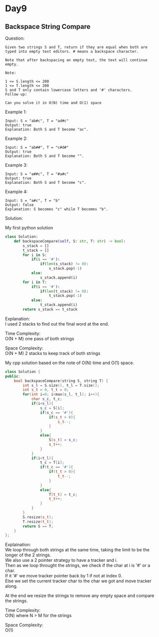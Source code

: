 # Day9

## Backspace String Compare

Question:  
```
Given two strings S and T, return if they are equal when both are typed into empty text editors. # means a backspace character.

Note that after backspacing an empty text, the text will continue empty.

Note:

1 <= S.length <= 200
1 <= T.length <= 200
S and T only contain lowercase letters and '#' characters.
Follow up:

Can you solve it in O(N) time and O(1) space
```

Example 1:  
```
Input: S = "ab#c", T = "ad#c"
Output: true
Explanation: Both S and T become "ac".
```

Example 2:
```
Input: S = "ab##", T = "c#d#"
Output: true
Explanation: Both S and T become "".
```

Example 3:  
```
Input: S = "a##c", T = "#a#c"
Output: true
Explanation: Both S and T become "c".
```

Example 4:  
```
Input: S = "a#c", T = "b"
Output: false
Explanation: S becomes "c" while T becomes "b".
```


Solution: 

My first python solution

```python
class Solution:
    def backspaceCompare(self, S: str, T: str) -> bool:
        s_stack = []
        t_stack = []
        for i in S:
            if(i == '#'):
                if(len(s_stack) != 0):
                    s_stack.pop(-1)
            else:
                s_stack.append(i)
        for i in T:
            if(i == '#'):
                if(len(t_stack) != 0):
                    t_stack.pop(-1)
            else:
                t_stack.append(i)
        return s_stack == t_stack
```

Explanation:  
I used 2 stacks to find out the final word at the end.

Time Complexity:  
O(N + M) one pass of both strings

Space Complexity:  
O(N + M) 2 stacks to keep track of both strings

My cpp solution based on the note of O(N) time and O(1) space.

```cpp
class Solution {
public:
    bool backspaceCompare(string S, string T) {
        int s_l = S.size(), t_l = T.size();
        int s_t = 0, t_t = 0;
        for(int i=0; i<max(s_l, t_l); i++){
            char s_c, t_c;
            if(i<s_l){
                s_c = S[i];
                if(s_c == '#'){
                    if(s_t > 0){
                        s_t--;
                    }
                }
                else{
                    S[s_t] = s_c;
                    s_t++;
                }
            }
            if(i<t_l){
                t_c = T[i];
                if(t_c == '#'){
                    if(t_t > 0){
                        t_t--;
                    }
                }
                else{
                    T[t_t] = t_c;
                    t_t++;
                }
            }
        }
        S.resize(s_t);
        T.resize(t_t);
        return S == T;
    }
};
```

Explaination:  
We loop through both strings at the same time, taking the limit to be the longer of the 2 strings.  
We also use a 2 pointer strategy to have a tracker and i.  
Then as we loop throught the strings, we check if the char at i is '#' or a char.  
If it '#' we move tracker pointer back by 1 if not at index 0.  
Else we set the current tracker char to the char we got and move tracker along.  

At the end we resize the strings to remove any empty space and compare the strings.  

Time Complexity:  
O(N) where N > M for the strings

Space Complexity:  
O(1)

